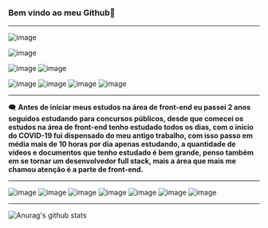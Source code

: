 ### Bem vindo ao meu Github👋
***
![image](https://img.shields.io/badge/-Desenvolvedor%20Front--end-blue) <br>

![image](https://img.shields.io/badge/Local-Birigui--SP-brightgreen) <br>

![image](https://img.shields.io/badge/Ingl%C3%AAs-B%C3%A1sico-brightgreen)
![image](https://img.shields.io/badge/Japon%C3%AAs-B%C3%A1sico-brightgreen) <br>

![image](https://img.shields.io/badge/PhotoShop-B%C3%A1sico-brightgreen)
![image](https://img.shields.io/badge/Premiere-B%C3%A1sico-brightgreen)
![image](https://img.shields.io/badge/Microsoft%20Word%20-B%C3%A1sico-brightgreen)
![image](https://img.shields.io/badge/Microsoft%20Excel-B%C3%A1sico-brightgreen)

***
:left_speech_bubble: __Antes de iniciar meus estudos na área de front-end eu passei 2 anos seguidos estudando para concursos públicos, desde que comecei os estudos na área de front-end tenho estudado todos os dias, com o início do COVID-19 fui dispensado do meu antigo trabalho, com isso passo em média mais de 10 horas por dia apenas estudando, a quantidade de vídeos e documentos que tenho estudado é bem grande, penso também em se tornar um desenvolvedor full stack, mais a área que mais me chamou atenção é a parte de front-end.__
***
![image](https://img.shields.io/badge/HTML5-E34F26?style=for-the-badge&logo=html5&logoColor=white)
![image](https://img.shields.io/badge/CSS3-1572B6?style=for-the-badge&logo=css3&logoColor=white)
![image](https://img.shields.io/badge/JavaScript-F7DF1E?style=for-the-badge&logo=javascript&logoColor=black)
![image](https://img.shields.io/badge/Sass-CC6699?style=for-the-badge&logo=sass&logoColor=white)
![image](https://img.shields.io/badge/React-20232A?style=for-the-badge&logo=react&logoColor=61DAFB)
![image](https://img.shields.io/badge/Bootstrap-563D7C?style=for-the-badge&logo=bootstrap&logoColor=white)
![image](https://img.shields.io/badge/TypeScript-007ACC?style=for-the-badge&logo=typescript&logoColor=white)

***
![Anurag's github stats](https://github-readme-stats.vercel.app/api?username=DigitalHDR&show_icons=true)
